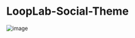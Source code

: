 # LoopLab-Social-Theme

![image](https://user-images.githubusercontent.com/22200025/124301133-aca80280-db5f-11eb-8bcf-eb63fc975dea.png)
